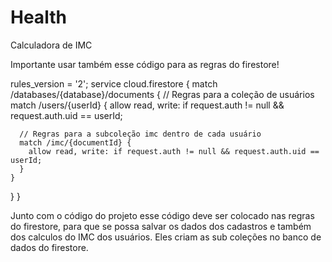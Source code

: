 # Health
 Calculadora de IMC

Importante usar também esse código para as regras do firestore!

rules_version = '2';
service cloud.firestore {
  match /databases/{database}/documents {
    // Regras para a coleção de usuários
    match /users/{userId} {
      allow read, write: if request.auth != null && request.auth.uid == userId;
      
      // Regras para a subcoleção imc dentro de cada usuário
      match /imc/{documentId} {
        allow read, write: if request.auth != null && request.auth.uid == userId;
      }
    }
  }
}

Junto com o código do projeto esse código deve ser colocado nas regras do firestore, para que se possa salvar os dados dos cadastros e também dos calculos do IMC dos usuários. 
Eles criam as sub coleções no banco de dados do firestore.
